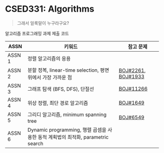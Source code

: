 # CSED331: Algorithms

> 그래서 얼룩말이 누구라구요?

알고리즘 프로그래밍 과제 제출 코드

| ASSN   | 키워드                                                       | 참고 문제                                                    |
| ------ | ------------------------------------------------------------ | ------------------------------------------------------------ |
| ASSN 1 | 정렬 알고리즘의 응용                                         |                                                              |
| ASSN 2 | 분할 정복, linear-time selection, 평면 위에서 가장 가까운 점 | [BOJ#2261](https://www.acmicpc.net/problem/2261), [BOJ#1933](https://www.acmicpc.net/problem/1933) |
| ASSN 3 | 그래프 탐색 (BFS, DFS), 단절선                               | [BOJ#11266](https://www.acmicpc.net/problem/11266)           |
| ASSN 4 | 위상 정렬, 최단 경로 알고리즘                                | [BOJ#1649](https://www.acmicpc.net/problem/1649)             |
| ASSN 5 | 그리디 알고리즘, minimum spanning tree                       | [BOJ#6549](https://www.acmicpc.net/problem/6549)             |
| ASSN 6 | Dynamic programming, 행렬 곱셈을 사용한 동적 계획법의 최적화, parametric search |                                                              |
